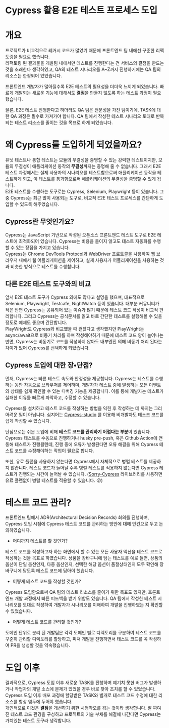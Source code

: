 # Cypress 활용 E2E 테스트 프로세스 도입

# 개요

 프로젝트가 비교적으로 레거시 코드가 많았기 때문에 프론트엔드 팀 내에선 꾸준한 리팩토링을 필요로 했습니다.  
리팩토링 된 결과물을 개발팀 내에서만 테스트를 진행한다는 건 서비스의 결점을 만드는 것을 초래한다 생각하였고, QA의 테스트 시나리오를 A~Z까지 진행하기에는 QA 팀의 리소스는 한정되어 있었습니다.  

프론트엔드 개발자가 많아질수록 E2E 테스트의 필요성을 더더욱 느끼게 되었습니다. 빠르게 개발되는 새로운 기능에 대해서도 **결점**을 만들지 않도록 하는 테스트 과정이 필요했습니다.  

물론, E2E 테스트 진행한다고 하더라도 QA 팀은 전문성을 가진 팀이기에, TASK에 대한 QA 과정은 필수로 가져가야 합니다. QA 팀에서 작성한 테스트 시나리오 토대로 반복되는 테스트 리소스를 줄이는 것을 목표로 하게 되었습니다.

# 왜 Cypress를 도입하게 되었을까요?

유닛 테스트나 통합 테스트는 모듈의 무결성을 증명할 수 있는 강력한 테스트이지만, 모듈의 무결성이 애플리케이션 동작의 **무결성**까지는 증명해 줄 수 없습니다. 그래서 E2E 테스트 과정에서는 실제 사용자의 시나리오를 테스트함으로써 애플리케이션 동작을 테스트하게 되고, 이 테스트를 통과함으로써 애플리케이션의 무결성을 증명할 수 있게 됩니다.  
E2E 테스트를 수행하는 도구로는 Cypress, Selenium, Playwright 등이 있습니다. 그 중 Cypress는 최근 많이 사용되는 도구로, 비교적 E2E 테스트 프로세스를 간단하게 도입할 수 있도록 해주었습니다.

## Cypress란 무엇인가요?

Cypress는 JavaScript 기반으로 작성된 오픈소스 프론트엔드 테스트 도구로 E2E 테스트에 최적화되어 있습니다. Cypress는 비용을 들이지 않고도 테스트 자동화를 수행할 수 있는 장점을 가지고 있습니다.  
Cypress는 Chrome DevTools Protocol과 WebDriver 프로토콜을 사용하여 웹 브라우저 내에서 웹 어플리케이션을 제어하고, 실제 사용자가 어플리케이션을 사용하는 것과 비슷한 방식으로 테스트를 수행합니다.

## 다른 E2E 테스트 도구와의 비교
앞서 E2E 테스트 도구가 Cypress 외에도 많다고 설명을 했으며, 대표적으로 Selenium, Playwright, Testcafe, NightWatch 등이 있습니다. 대부분 커뮤니티가 작은 반면 Cypress는 
공유되어 있는 이슈가 많기 때문에 테스트 코드 작성이 비교적 편리합니다. 그리고 Cypress는 공식문서를 읽고 바로 간단한 테스트를 실행해볼 수 있을 정도로 예제도 좋으며 간단합니다.   
 PlayWright도 Cypress와 비교했을 때 괜찮다고 생각했지만 PlayWright는 async/await으로 비동기 처리를 하며 작성해야하기 때문에 테스트 코드 양이 늘어나는 반면, Cypress는 비동기로 코드를 작성하지 않아도 내부엔진 의해 비동기 처리 된다는 차이가 있어 Cypress를 선택하게 되었습니다.

## Cypress 도입에 대한 장•단점?

먼저, Cypress는 빠른 테스트 속도와 안정성을 제공합니다. Cypress는 테스트를 수행하는 동안 자동으로 브라우저를 제어하며, 개발자가 테스트 중에 발생하는 모든 이벤트와 상태를 쉽게 확인할 수 있는 디버깅 기능을 제공합니다. 이를 통해 개발자는 테스트가 실패한 이유를 빠르게 파악하고, 수정할 수 있습니다.  

Cypress를 설치하고 테스트 코드를 작성하는 방법을 익힌 후 작성하는 데 까지는 그리 어려운 일이 아닙니다. 심지어는 [Cypress-studio](https://docs.cypress.io/guides/references/cypress-studio) 를 이용해 비개발자도 테스크 코드를 쉽게 작성할 수 있습니다.  

단점으로는 쉬운 도입에 비해 **테스트 코드를 관리하기 어렵다는 부분**이 있습니다.
Cypress 테스트를 수동으로 진행하거나 husky pre-push, 혹은 Github Action에 연동해 테스트가 진행될텐데, 진행 중에 오류가 발생된다면 오류 해결을 위해 Cypress 테스트 코드를 수정해야하는 작업이 필요로 합니다.

또한, 유료 플랜을 사용하지 않는다면 Cypress에서 자체적으로 병렬 테스트를 제공하지 않습니다. 테스트 코드가 늘어날 수록 병렬 테스트를 적용하지 않는다면 Cypress 테스트가 진행되는 시간이 늘어날 수 있습니다.
([Sorry-Cypress](https://docs.sorry-cypress.dev/) 라이브러리를 사용하면 유료 플랜없이 병렬 테스트를 적용할 수 있습니다. 😮)

# 테스트 코드 관리?

프론트엔드 팀에서 ADR(Architectural Decision Records) 회의를 진행하며, Cypress 도입 시점에 Cypress 테스트 코드를 관리하는 방안에 대해 안건으로 두고 논의하였습니다.

- 어디까지 테스트를 할 것인가?

테스트 코드를 작성하고자 하는 화면에서 할 수 있는 모든 사용자 액션을 테스트 코드로 작성하는 것을 목표로 하였습니다. 상품을 장바구니에 담는 테스트를 예로 들면, 상품의 옵션이 단일 옵션인지, 다중 옵션인지, 선택한 해당 옵션이 품절상태인지 모두 확인해 장바구니에 담도록 테스트 코드에 담아야 했습니다.

- 어떻게 테스트 코드를 작성할 것인가?

Cypress 도입함으로써 QA 팀의 테스트 리소스를 줄이기 위한 목표도 있지만, 프론트엔드 개발 과정에서 빠른 피드백을 받기 위함도 있습니다. QA 팀에서 작성한 테스트 시나리오를 토대로 작성하여 개발자가 시나리오를 이해하여 개발을 진행하였는 지 확인할 수 있었습니다.

- 어떻게 테스트 코드를 관리할 것인가?

도메인 단위로 분리 된 개발팀은 각각 도메인 별로 디렉토리를 구분하여 테스트 코드를 꾸준히 관리할 디렉토리를 할당하고, 피쳐 개발을 진행하면서 테스트 코드를 꼭 작성하여 PR을 생성할 것을 약속했습니다.

# 도입 이후

결과적으로, Cypress 도입 이후 새로운 TASK를 진행하며 예기치 못한 버그가 발생하거나 작업자의 개발 소스에 문제가 있었을 경우 바로 찾아 조치를 할 수 있었습니다.  
Cypress 도입 이후 배포 과정에 할당받은 TASK와 별개로 테스트 코드 수정에 대한 리소스를 항상 염두에 두어야 했습니다.  
개인적으로 이것은 **결점**을 개선하기 위한 시행착오를 겪는 것이라 생각합니다. 잘 짜여진 테스트 코드 환경을 구성하고 프로젝트의 기술 부채를 해결해 나간다면 Cypress는 가치있는 테스트 도구라 생각합니다.

